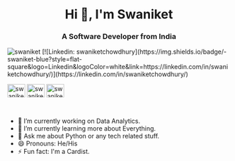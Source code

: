 


<h1 align="center">Hi 👋, I'm Swaniket</h1>
<h3 align="center">A Software Developer from India</h3>


<p align="left"> <img src="https://komarev.com/ghpvc/?username=swaniket&label=Profile%20views&color=0e75b6&style=flat" alt="swaniket" /> 
[![Linkedin: swaniketchowdhury](https://img.shields.io/badge/-swaniket-blue?style=flat-square&logo=Linkedin&logoColor=white&link=https://linkedin.com/in/swaniketchowdhury/)](https://linkedin.com/in/swaniketchowdhury/)
</p>




<p align="left">

<a href="https://linkedin.com/in/swaniketchowdhury/" target="blank"><img align="center" src="https://cdn.jsdelivr.net/npm/simple-icons@3.0.1/icons/linkedin.svg" alt="swaniketchowdhury" height="30" width="40" /></a>
<a href="https://www.kaggle.com/swaniketchowdhury/notebooks" target="blank"><img align="center" src="https://cdn.jsdelivr.net/npm/simple-icons@3.0.1/icons/kaggle.svg" alt="swaniketchowdhury" height="30" width="40" /></a>
<a href="https://www.hackerrank.com/swaniketc" target="blank"><img align="center" src="https://cdn.jsdelivr.net/npm/simple-icons@3.0.1/icons/hackerrank.svg" alt="swaniketchowdhury" height="30" width="40" /></a>
</p>

<br/>

- 🔭 I’m currently working on Data Analytics.
- 🌱 I’m currently learning more about Everything.
- 💬 Ask me about Python or any tech related stuff.
- 😄 Pronouns: He/His
- ⚡ Fun fact: I'm a Cardist.


